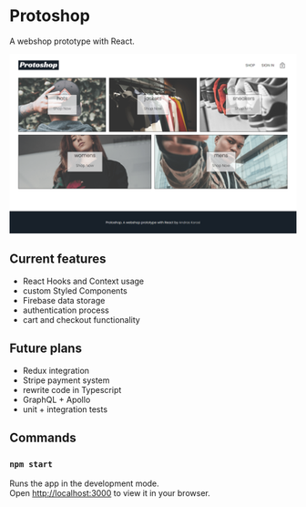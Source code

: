 # Protoshop

A webshop prototype with React.

![My Image](/src/assets/screenshot.png)

 ## Current features
  - React Hooks and Context usage
  - custom Styled Components
  - Firebase data storage
  - authentication process
  - cart and checkout functionality

## Future plans
  - Redux integration
  - Stripe payment system
  - rewrite code in Typescript
  - GraphQL + Apollo
  - unit + integration tests

## Commands
### `npm start`

Runs the app in the development mode.\
Open [http://localhost:3000](http://localhost:3000) to view it in your browser.
